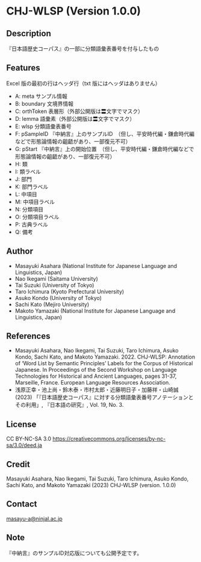 # CHJ-WLSP (Version 1.0.0)

## Description
『日本語歴史コーパス』の一部に分類語彙表番号を付与したもの

## Features
Excel 版の最初の行はヘッダ行（txt 版にはヘッダはありません）

- A: meta サンプル情報
- B: boundary 文境界情報
- C: orthToken 表層形（外部公開版は〓文字でマスク）
- D: lemma 語彙素（外部公開版は〓文字でマスク）
- E: wlsp 分類語彙表番号
- F: pSampleID 『中納言』上のサンプルID　（但し、平安時代編・鎌倉時代編などで形態論情報の齟齬があり、一部復元不可）
- G: pStart 『中納言』上の開始位置　（但し、平安時代編・鎌倉時代編などで形態論情報の齟齬があり、一部復元不可）
- H: 類
- I: 類ラベル
- J: 部門
- K: 部門ラベル
- L: 中項目
- M: 中項目ラベル
- N: 分類項目
- O: 分類項目ラベル
- P: 古典ラベル
- Q: 備考

## Author
- Masayuki Asahara (National Institute for Japanese Language and Linguistics, Japan)
- Nao Ikegami (Saitama University)
- Tai Suzuki (University of Tokyo)
- Taro Ichimura (Kyoto Prefectural University)
- Asuko Kondo (University of Tokyo)
- Sachi Kato (Mejiro University)
- Makoto Yamazaki (National Institute for Japanese Language and Linguistics, Japan)

## References
- Masayuki Asahara, Nao Ikegami, Tai Suzuki, Taro Ichimura, Asuko Kondo, Sachi Kato, and Makoto Yamazaki. 2022. CHJ-WLSP: Annotation of ‘Word List by Semantic Principles’ Labels for the Corpus of Historical Japanese. In Proceedings of the Second Workshop on Language Technologies for Historical and Ancient Languages, pages 31-37, Marseille, France. European Language Resources Association.
- 浅原正幸・池上尚・鈴木泰・市村太郎・近藤明日子・加藤祥・山崎誠 (2023) 「『日本語歴史コーパス』に対する分類語彙表番号アノテーションとその利用」, 『日本語の研究』, Vol. 19, No. 3.

## License
CC BY-NC-SA 3.0 https://creativecommons.org/licenses/by-nc-sa/3.0/deed.ja

## Credit
Masayuki Asahara, Nao Ikegami, Tai Suzuki, Taro Ichimura, Asuko Kondo, Sachi Kato, and Makoto Yamazaki (2023) CHJ-WLSP (version. 1.0.0)

## Contact
masayu-a@ninjal.ac.jp

## Note
『中納言』のサンプルID対応版についても公開予定です。
